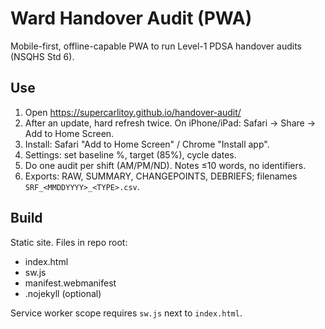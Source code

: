 # Ward Handover Audit (PWA)

Mobile-first, offline-capable PWA to run Level-1 PDSA handover audits (NSQHS Std 6).

## Use
1) Open https://supercarlitoy.github.io/handover-audit/
2) After an update, hard refresh twice. On iPhone/iPad: Safari → Share → Add to Home Screen.
3) Install: Safari "Add to Home Screen" / Chrome "Install app".
4) Settings: set baseline %, target (85%), cycle dates.
5) Do one audit per shift (AM/PM/ND). Notes ≤10 words, no identifiers.
6) Exports: RAW, SUMMARY, CHANGEPOINTS, DEBRIEFS; filenames `SRF_<MMDDYYYY>_<TYPE>.csv`.

## Build
Static site. Files in repo root:
- index.html
- sw.js
- manifest.webmanifest
- .nojekyll (optional)

Service worker scope requires `sw.js` next to `index.html`.

